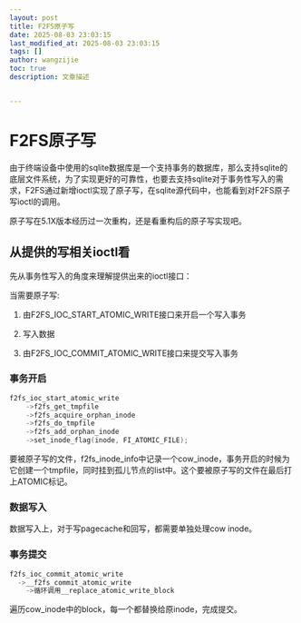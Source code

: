 ```yaml
---
layout: post
title: F2FS原子写
date: 2025-08-03 23:03:15 
last_modified_at: 2025-08-03 23:03:15 
tags: []
author: wangzijie
toc: true
description: 文章描述


---
```


# F2FS原子写

由于终端设备中使用的sqlite数据库是一个支持事务的数据库，那么支持sqlite的底层文件系统，为了实现更好的可靠性，也要去支持sqlite对于事务性写入的需求，F2FS通过新增ioctl实现了原子写，在sqlite源代码中，也能看到对F2FS原子写ioctl的调用。

原子写在5.1X版本经历过一次重构，还是看重构后的原子写实现吧。



## 从提供的写相关ioctl看

先从事务性写入的角度来理解提供出来的ioctl接口：

当需要原子写:

1. 由F2FS_IOC_START_ATOMIC_WRITE接口来开启一个写入事务

2. 写入数据

3. 由F2FS_IOC_COMMIT_ATOMIC_WRITE接口来提交写入事务



### 事务开启

```c
f2fs_ioc_start_atomic_write
	->f2fs_get_tmpfile
  	->f2fs_acquire_orphan_inode
  	->f2fs_do_tmpfile
  	->f2fs_add_orphan_inode
	->set_inode_flag(inode, FI_ATOMIC_FILE);		
```

要被原子写的文件，f2fs_inode_info中记录一个cow_inode，事务开启的时候为它创建一个tmpfile，同时挂到孤儿节点的list中。这个要被原子写的文件在最后打上ATOMIC标记。



### 数据写入

数据写入上，对于写pagecache和回写，都需要单独处理cow inode。



### 事务提交

```c
f2fs_ioc_commit_atomic_write
  ->__f2fs_commit_atomic_write
  	->循环调用__replace_atomic_write_block
```

遍历cow_inode中的block，每一个都替换给原inode，完成提交。
